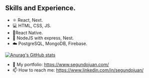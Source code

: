 

## Skills and Experience.
* ⚛️ React, Next.
* 💻️ HTML, CSS, JS.
* 📱️React Native.
* 💾️ NodeJS with express, Nest.
* ☁️ PostgreSQL, MongoDB, Firebase. 

[![Anurag's GitHub stats](https://github-readme-stats.vercel.app/api?username=jsegundo)](https://github.com/anuraghazra/github-readme-stats)



- 💼️ My portfolio: https://www.segundojuan.com/
- 📫 How to reach me: https://www.linkedin.com/in/segundojuan/

